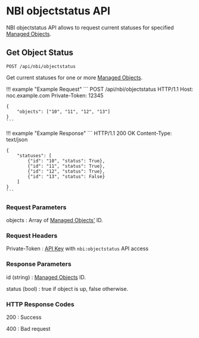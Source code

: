 # NBI objectstatus API

NBI objectstatus API allows to request current statuses for
specified [Managed Objects](../concepts/managed-object/index.md).

## Get Object Status

```
POST /api/nbi/objectstatus
```

Get current statuses for one or more [Managed Objects](../concepts/managed-object/index.md).

<!-- prettier-ignore -->
!!! example "Example Request"
    ```
    POST /api/nbi/objectstatus HTTP/1.1
    Host: noc.example.com
    Private-Token: 12345

    {
        "objects": ["10", "11", "12", "13"]
    }
    ```

<!-- prettier-ignore -->
!!! example "Example Response"
    ```
    HTTP/1.1 200 OK
    Content-Type: text/json

    {
        "statuses": [
            {"id": "10", "status": True},
            {"id": "11", "status": True},
            {"id": "12", "status": True},
            {"id": "13", "status": False}
        ]
    }
    ```

### Request Parameters
objects
: Array of [Managed Objects'](../concepts/managed-object/index.md) ID.

### Request Headers

Private-Token
: [API Key](../concepts/apikey/index.md) with `nbi:objectstatus` API access

### Response Parameters
id (string)
: [Managed Objects](../concepts/managed-object/index.md) ID.

status (bool)
: true if object is up, false otherwise.

### HTTP Response Codes

200
: Success

400
: Bad request
